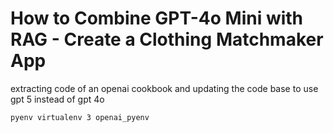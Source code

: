 # How to Combine GPT-4o Mini with RAG - Create a Clothing Matchmaker App

extracting code of an openai cookbook and updating the code base to use gpt 5 instead of gpt 4o

```
pyenv virtualenv 3 openai_pyenv
```